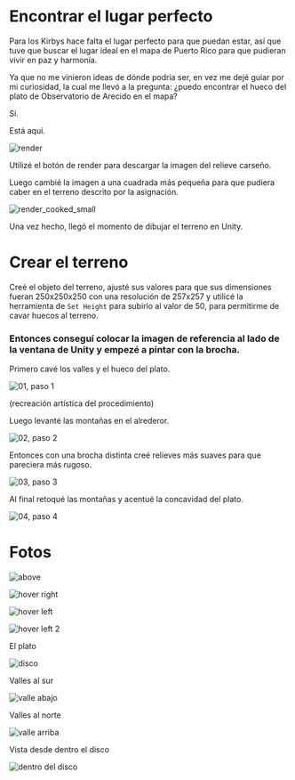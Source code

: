 # Encontrar el lugar perfecto

Para los Kirbys hace falta el lugar perfecto para que puedan estar, así que tuve que buscar el lugar ideal en el mapa de Puerto Rico para que pudieran vivir en paz y harmonía.

Ya que no me vinieron ideas de dónde podría ser, en vez me dejé guiar por mi curiosidad, la cual me llevó a la pregunta: ¿puedo encontrar el hueco del plato de Observatorio de Arecido en el mapa?

Sí.

Está aquí.

![render](https://github.com/user-attachments/assets/fb6a6675-4e13-442b-95b2-cb9deb49d393)

Utilizé el botón de render para descargar la imagen del relieve carseño.

Luego cambié la imagen a una cuadrada más pequeña para que pudiera caber en el terreno descrito por la asignación.

![render_cooked_small](https://github.com/user-attachments/assets/0f5bcd7d-a835-4385-a6c1-32cd7614fe0b)

Una vez hecho, llegó el momento de dibujar el terreno en Unity.

# Crear el terreno

Creé el objeto del terreno, ajusté sus valores para que sus dimensiones fueran 250x250x250 con una resolución de 257x257 y utilicé la herramienta de `Set Height` para subirlo al valor de 50, para permitirme de cavar huecos al terreno.

### Entonces conseguí colocar la imagen de referencia al lado de la ventana de Unity y empezé a pintar con la brocha.

Primero cavé los valles y el hueco del plato.

![01, paso 1](https://github.com/user-attachments/assets/2f8e82fa-caf6-47e9-9d5b-7c853759e389)

(recreación artística del procedimiento)

Luego levanté las montañas en el alrederor.

![02, paso 2](https://github.com/user-attachments/assets/17de9390-0550-4dd7-b690-ef9622d47e0f)

Entonces con una brocha distinta creé relieves más suaves para que pareciera más rugoso.

![03, paso 3](https://github.com/user-attachments/assets/9025c7bb-1949-404d-acc5-ff802dac2419)

Al final retoqué las montañas y acentué la concavidad del plato.

![04, paso 4](https://github.com/user-attachments/assets/fb7650ed-4db9-4068-b6cc-10749801c22d)

# Fotos

![above](https://github.com/user-attachments/assets/274a8570-e0eb-4942-a47e-1cb73cfc1911)

![hover right](https://github.com/user-attachments/assets/c78d8833-fd9e-4b92-8d50-da2e5a030a34)

![hover left](https://github.com/user-attachments/assets/9fe2f4ae-f290-49a2-a592-97576481846f)

![hover left 2](https://github.com/user-attachments/assets/c6e694e7-b728-47cd-b70f-177e9c2b2ae1)

El plato

![disco](https://github.com/user-attachments/assets/041de76d-5e4c-4634-9005-4f0c45ff38a1)

Valles al sur

![valle abajo](https://github.com/user-attachments/assets/79947a8e-b1e9-4940-ad7d-e318610a2559)

Valles al norte

![valle arriba](https://github.com/user-attachments/assets/ec4582e7-10c6-42be-b801-2fb73762e1a5)

Vista desde dentro el disco

![dentro del disco](https://github.com/user-attachments/assets/bea6532e-a61b-4690-baba-ee3afe212d4a)
